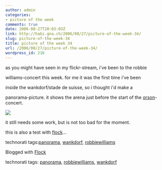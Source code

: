 ```yaml
---
author: admin
categories:
- picture of the week
comments: true
date: 2006-08-27T20:03:03Z
link: http://habi.gna.ch/2006/08/27/picture-of-the-week-34/
slug: picture-of-the-week-34
title: picture of the week 34
url: /2006/08/27/picture-of-the-week-34/
wordpress_id: 216
---
```


as you might have seen in my flickr-stream, i've been to the robbie
  
williams-concert this week. for me it was the first time i've been
  
inside the wankdorf/stade de suisse, so i thought i'd make a
  
panorama-picture. it shows the arena just before the start of the [orson](http://phobos.apple.com/WebObjects/MZStore.woa/wa/viewAlbum?id=154123454&s=143459)-concert.



[![](http://static.flickr.com/93/226008269_6b9c3cafcd_m.jpg)](http://flickr.com/photos/79112147@N00/226008269)



it still needs some work, but is not too bad for the moment.



this is also a test with [flock](http://flock.com)...




  
technorati tags:[panorama](http://technorati.com/tag/panorama), [wankdorf](http://technorati.com/tag/wankdorf), [robbiewilliams](http://technorati.com/tag/robbiewilliams)



Blogged with [Flock](http://www.flock.com)





technorati tags: [panorama](http://www.technorati.com/tag/panorama), [robbiewilliams](http://www.technorati.com/tag/robbiewilliams), [wankdorf](http://www.technorati.com/tag/wankdorf)
